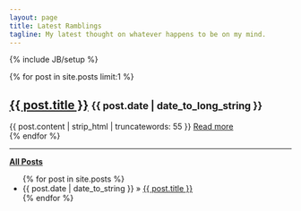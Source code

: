 ```yaml
---
layout: page
title: Latest Ramblings
tagline: My latest thought on whatever happens to be on my mind.
---
```

{% include JB/setup %}


{% for post in site.posts limit:1 %}
<h2 class="title">
  <a href="{{ BASE_PATH }}{{ post.url }}">{{ post.title }}</a>
  <small class="date">{{ post.date | date_to_long_string }}</small>
</h2>
<div class="post">
  {{ post.content | strip_html | truncatewords: 55 }}
  <a href="{{ BASE_PATH }}{{ post.url }}">Read more</a>
</div>
{% endfor %}
<hr>

<strong><a href="{{ BASE_PATH }}archive.html">All Posts</a></strong>
<ul class="posts">
  {% for post in site.posts %}
    <li><span>{{ post.date | date_to_string }}</span> &raquo; <a href="{{ BASE_PATH }}{{ post.url }}">{{ post.title }}</a></li>
  {% endfor %}
</ul>

